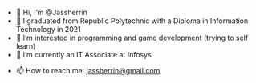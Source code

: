 - 👋 Hi, I’m @Jassherrin
- 🌸 I graduated from Republic Polytechnic with a Diploma in Information Technology in 2021
- 👀 I’m interested in programming and game development (trying to self learn) 
- 🌱 I’m currently an IT Associate at Infosys
<!---ayyayaayayyayayayya--->
- 📫 How to reach me: jassherrin@gmail.com

<!---
Jassherrin/Jassherrin is a ✨ special ✨ repository because its `README.md` (this file) appears on your GitHub profile.
You can click the Preview link to take a look at your changes.
--->
